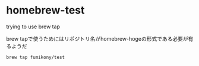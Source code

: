 homebrew-test
=============

trying to use brew tap

brew tapで使うためにはリポジトリ名がhomebrew-hogeの形式である必要が有るようだ

`brew tap fumikony/test`
